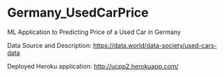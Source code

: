 # Germany_UsedCarPrice
ML Application to Predicting Price of a Used Car in Germany

Data Source and Description:
https://data.world/data-society/used-cars-data

Deployed Heroku application:
http://ucpp2.herokuapp.com/
